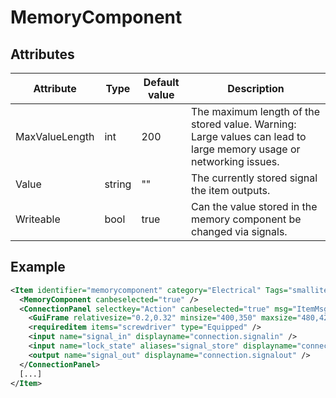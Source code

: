 # MemoryComponent


## Attributes

| Attribute|Type|Default value|Description |
| ---|---|---|--- |
| MaxValueLength|int|200|The maximum length of the stored value. Warning: Large values can lead to large memory usage or networking issues. |
| Value|string|""|The currently stored signal the item outputs. |
| Writeable|bool|true|Can the value stored in the memory component be changed via signals. |



## Example
```xml
<Item identifier="memorycomponent" category="Electrical" Tags="smallitem,logic" maxstacksize="8" linkable="true" cargocontaineridentifier="metalcrate" scale="0.5" impactsoundtag="impact_metal_light" isshootable="true">
  <MemoryComponent canbeselected="true" />
  <ConnectionPanel selectkey="Action" canbeselected="true" msg="ItemMsgRewireScrewdriver" hudpriority="10">
    <GuiFrame relativesize="0.2,0.32" minsize="400,350" maxsize="480,420" anchor="Center" style="ConnectionPanel" />
    <requireditem items="screwdriver" type="Equipped" />
    <input name="signal_in" displayname="connection.signalin" />
    <input name="lock_state" aliases="signal_store" displayname="connection.lockstate" />
    <output name="signal_out" displayname="connection.signalout" />
  </ConnectionPanel>
  [...]
</Item>
```

